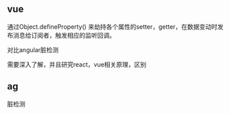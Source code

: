 ## vue

通过Object.defineProperty\(\) 来劫持各个属性的setter，getter，在数据变动时发布消息给订阅者，触发相应的监听回调。

对比angular脏检测

需要深入了解，并且研究react，vue相关原理，区别

## ag

脏检测




